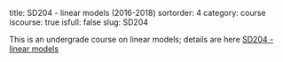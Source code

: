 title: SD204 - linear models (2016-2018)
sortorder: 4
category: course
iscourse: true
isfull: false
slug: SD204

This is an undergrade course on linear models; details are here [SD204 - linear models](SD204.html)

